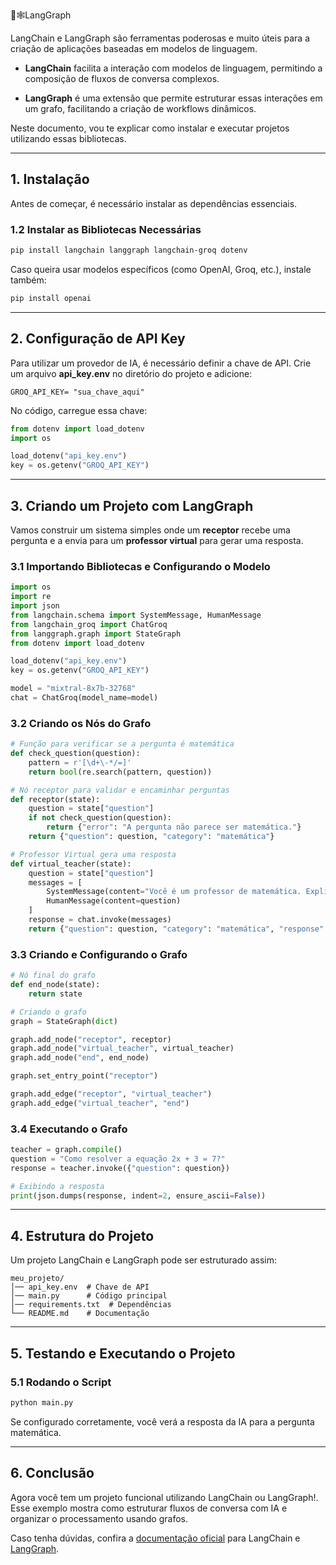🦜🕸️LangGraph



LangChain e LangGraph são ferramentas poderosas e muito úteis para a criação de aplicações baseadas em modelos de linguagem.

- **LangChain** facilita a interação com modelos de linguagem, permitindo a composição de fluxos de conversa complexos.
  
- **LangGraph** é uma extensão que permite estruturar essas interações em um grafo, facilitando a criação de workflows dinâmicos.

Neste documento, vou te explicar como instalar e executar projetos utilizando essas bibliotecas. 

---

## 1. Instalação
Antes de começar, é necessário instalar as dependências essenciais.


### 1.2 Instalar as Bibliotecas Necessárias
```sh
pip install langchain langgraph langchain-groq dotenv
```

Caso queira usar modelos específicos (como OpenAI, Groq, etc.), instale também:
```sh
pip install openai
```

---

## 2. Configuração de API Key
Para utilizar um provedor de IA, é necessário definir a chave de API. Crie um arquivo **api_key.env** no diretório do projeto e adicione:
```env
GROQ_API_KEY= "sua_chave_aqui"
```

No código, carregue essa chave:
```python
from dotenv import load_dotenv
import os

load_dotenv("api_key.env")
key = os.getenv("GROQ_API_KEY")
```

---

## 3. Criando um Projeto com LangGraph
Vamos construir um sistema simples onde um **receptor** recebe uma pergunta e a envia para um **professor virtual** para gerar uma resposta.

### 3.1 Importando Bibliotecas e Configurando o Modelo
```python
import os
import re
import json
from langchain.schema import SystemMessage, HumanMessage
from langchain_groq import ChatGroq
from langgraph.graph import StateGraph
from dotenv import load_dotenv

load_dotenv("api_key.env")
key = os.getenv("GROQ_API_KEY")

model = "mixtral-8x7b-32768"
chat = ChatGroq(model_name=model)
```

### 3.2 Criando os Nós do Grafo
```python
# Função para verificar se a pergunta é matemática
def check_question(question):
    pattern = r'[\d+\-*/=]'
    return bool(re.search(pattern, question))

# Nó receptor para validar e encaminhar perguntas
def receptor(state):
    question = state["question"]
    if not check_question(question):
        return {"error": "A pergunta não parece ser matemática."}
    return {"question": question, "category": "matemática"}

# Professor Virtual gera uma resposta
def virtual_teacher(state):
    question = state["question"]
    messages = [
        SystemMessage(content="Você é um professor de matemática. Explique cada solução claramente e passo a passo."),
        HumanMessage(content=question)
    ]
    response = chat.invoke(messages)
    return {"question": question, "category": "matemática", "response": response.content}
```

### 3.3 Criando e Configurando o Grafo
```python
# Nó final do grafo
def end_node(state):
    return state

# Criando o grafo
graph = StateGraph(dict)

graph.add_node("receptor", receptor)
graph.add_node("virtual_teacher", virtual_teacher)
graph.add_node("end", end_node)

graph.set_entry_point("receptor")

graph.add_edge("receptor", "virtual_teacher")
graph.add_edge("virtual_teacher", "end")
```

### 3.4 Executando o Grafo
```python
teacher = graph.compile()
question = "Como resolver a equação 2x + 3 = 7?"
response = teacher.invoke({"question": question})

# Exibindo a resposta
print(json.dumps(response, indent=2, ensure_ascii=False))
```

---

## 4. Estrutura do Projeto
Um projeto LangChain e LangGraph pode ser estruturado assim:
```
meu_projeto/
│── api_key.env  # Chave de API
│── main.py      # Código principal
│── requirements.txt  # Dependências
└── README.md    # Documentação
```

---

## 5. Testando e Executando o Projeto
### 5.1 Rodando o Script

```sh
python main.py
```

Se configurado corretamente, você verá a resposta da IA para a pergunta matemática.




---

## 6. Conclusão
Agora você tem um projeto funcional utilizando LangChain ou LangGraph!. Esse exemplo mostra como estruturar fluxos de conversa com IA e organizar o processamento usando grafos.

Caso tenha dúvidas, confira a [documentação oficial](https://python.langchain.com/) para LangChain e [LangGraph](https://github.com/langchain-ai/langgraph).

